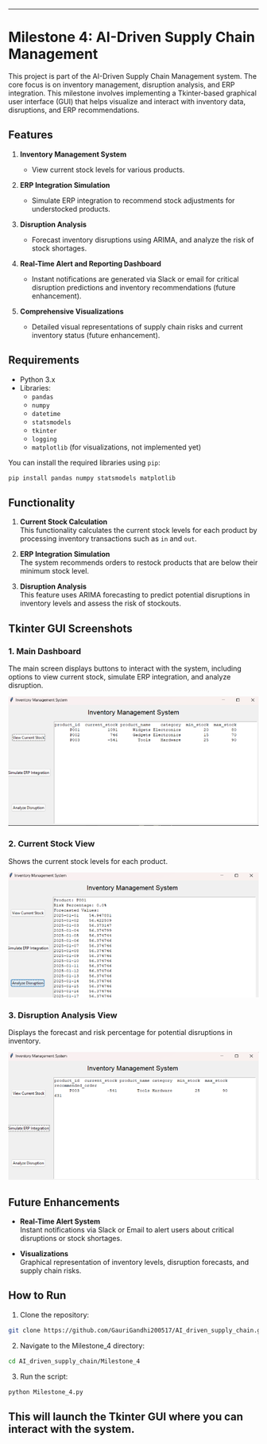 

---

# Milestone 4: AI-Driven Supply Chain Management

This project is part of the AI-Driven Supply Chain Management system. The core focus is on inventory management, disruption analysis, and ERP integration. This milestone involves implementing a Tkinter-based graphical user interface (GUI) that helps visualize and interact with inventory data, disruptions, and ERP recommendations.

## Features

1. **Inventory Management System**  
   - View current stock levels for various products.
   
2. **ERP Integration Simulation**  
   - Simulate ERP integration to recommend stock adjustments for understocked products.

3. **Disruption Analysis**  
   - Forecast inventory disruptions using ARIMA, and analyze the risk of stock shortages.

4. **Real-Time Alert and Reporting Dashboard**  
   - Instant notifications are generated via Slack or email for critical disruption predictions and inventory recommendations (future enhancement).
   
5. **Comprehensive Visualizations**  
   - Detailed visual representations of supply chain risks and current inventory status (future enhancement).

## Requirements

- Python 3.x
- Libraries:
  - `pandas`
  - `numpy`
  - `datetime`
  - `statsmodels`
  - `tkinter`
  - `logging`
  - `matplotlib` (for visualizations, not implemented yet)
  
You can install the required libraries using `pip`:

```bash
pip install pandas numpy statsmodels matplotlib
```

## Functionality

1. **Current Stock Calculation**  
   This functionality calculates the current stock levels for each product by processing inventory transactions such as `in` and `out`.

2. **ERP Integration Simulation**  
   The system recommends orders to restock products that are below their minimum stock level.

3. **Disruption Analysis**  
   This feature uses ARIMA forecasting to predict potential disruptions in inventory levels and assess the risk of stockouts.

## Tkinter GUI Screenshots

### 1. **Main Dashboard**  
The main screen displays buttons to interact with the system, including options to view current stock, simulate ERP integration, and analyze disruption.

![Main Dashboard](screenshots/screenshot1.png)

### 2. **Current Stock View**  
Shows the current stock levels for each product.

![Current Stock View](screenshots/screenshot2.png)

### 3. **Disruption Analysis View**  
Displays the forecast and risk percentage for potential disruptions in inventory.

![Disruption Analysis View](screenshots/screenshot3.png)

## Future Enhancements

- **Real-Time Alert System**  
   Instant notifications via Slack or Email to alert users about critical disruptions or stock shortages.
   
- **Visualizations**  
   Graphical representation of inventory levels, disruption forecasts, and supply chain risks.

## How to Run

1. Clone the repository:

```bash
git clone https://github.com/GauriGandhi200517/AI_driven_supply_chain.git
```

2. Navigate to the Milestone_4 directory:

```bash
cd AI_driven_supply_chain/Milestone_4
```

3. Run the script:

```bash
python Milestone_4.py
```

This will launch the Tkinter GUI where you can interact with the system.
---
